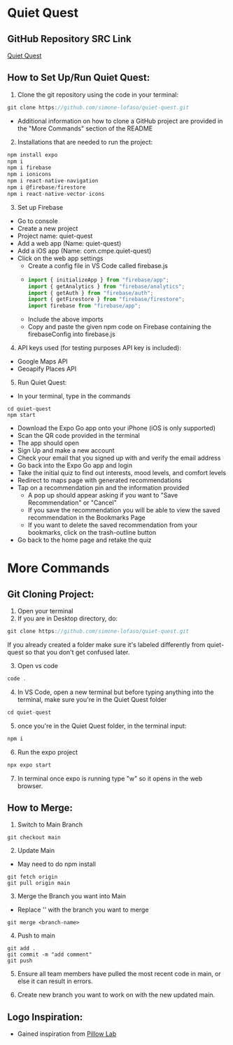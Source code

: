 # Quiet Quest

## GitHub Repository SRC Link

[Quiet Quest](https://github.com/simone-lofaso/quiet-quest.git)

## How to Set Up/Run Quiet Quest:

1. Clone the git repository using the code in your terminal:

```jsx
git clone https://github.com/simone-lofaso/quiet-quest.git
```

- Additional information on how to clone a GitHub project are provided in the "More Commands" section of the README

2. Installations that are needed to run the project:

```jsx
npm install expo
npm i
npm i firebase
npm i ionicons
npm i react-native-navigation
npm i @firebase/firestore
npm i react-native-vector-icons
```

3. Set up Firebase

- Go to console
- Create a new project
- Project name: quiet-quest
- Add a web app (Name: quiet-quest)
- Add a iOS app (Name: com.cmpe.quiet-quest)
- Click on the web app settings
  - Create a config file in VS Code called firebase.js
  - ```jsx
    import { initializeApp } from "firebase/app";
    import { getAnalytics } from "firebase/analytics";
    import { getAuth } from "firebase/auth";
    import { getFirestore } from "firebase/firestore";
    import firebase from "firebase/app";
    ```
  - Include the above imports
  - Copy and paste the given npm code on Firebase containing the firebaseConfig into firebase.js

4. API keys used (for testing purposes API key is included):

- Google Maps API
- Geoapify Places API

5. Run Quiet Quest:

- In your terminal, type in the commands

```
cd quiet-quest
npm start
```

- Download the Expo Go app onto your iPhone (iOS is only supported)
- Scan the QR code provided in the terminal
- The app should open
- Sign Up and make a new account
- Check your email that you signed up with and verify the email address
- Go back into the Expo Go app and login
- Take the initial quiz to find out interests, mood levels, and comfort levels
- Redirect to maps page with generated recommendations
- Tap on a recommendation pin and the information provided
  - A pop up should appear asking if you want to "Save Recommendation" or "Cancel"
  - If you save the recommendation you will be able to view the saved recommendation in the Bookmarks Page
  - If you want to delete the saved recommendation from your bookmarks, click on the trash-outline button
- Go back to the home page and retake the quiz

# More Commands

## Git Cloning Project:

1. Open your terminal
2. If you are in Desktop directory, do:

```jsx
git clone https://github.com/simone-lofaso/quiet-quest.git
```

If you already created a folder make sure it's labeled differently from quiet-quest so that you don't get confused later.

3. Open vs code

```jsx
code .
```

4. In VS Code, open a new terminal but before typing anything into the terminal, make sure you're in the Quiet Quest folder

```jsx
cd quiet-quest
```

5. once you're in the Quiet Quest folder, in the terminal input:

```jsx
npm i
```

6. Run the expo project

```jsx
npx expo start
```

7. In terminal once expo is running type "w" so it opens in the web browser.

## How to Merge:

1. Switch to Main Branch

```
git checkout main
```

2. Update Main

- May need to do npm install

```
git fetch origin
git pull origin main
```

3. Merge the Branch you want into Main

- Replace '<branch-name>' with the branch you want to merge

```
git merge <branch-name>
```

4. Push to main

```
git add .
git commit -m "add comment"
git push
```

5. Ensure all team members have pulled the most recent code in main, or else it can result in errors.

6. Create new branch you want to work on with the new updated main.

## Logo Inspiration:

- Gained inspiration from [Pillow Lab](https://www.vistaprint.com/logomaker/ideas/pillow-logos)
